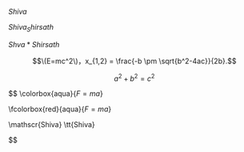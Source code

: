 $Shiva$

$Shiva_Shirsath$

$Shva*Shirsath$

$$\(E=mc^2\)，x_{1,2} = \frac{-b \pm \sqrt{b^2-4ac}}{2b}.$$

$$
a^2+b^2=c^2
$$

$$
\colorbox{aqua}{$F=ma$}

\fcolorbox{red}{aqua}{$F=ma$}

\mathscr{Shiva}
\tt{Shiva}

$$
  
